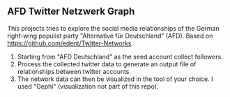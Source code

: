 ## AFD Twitter Netzwerk Graph

This projects tries to explore the social media relationships of the German right-wing populist party "Alternative für Deutschland" (AFD).
Based on https://github.com/edent/Twitter-Networks.  

1. Starting from "AFD Deutschland" as the seed account collect followers.
2. Process the collected twitter data to generate an output file of relationships between twitter accounts.
3. The network data can then be visualized in the tool of your choice. I used "Gephi" (visualization not part of this repo).

